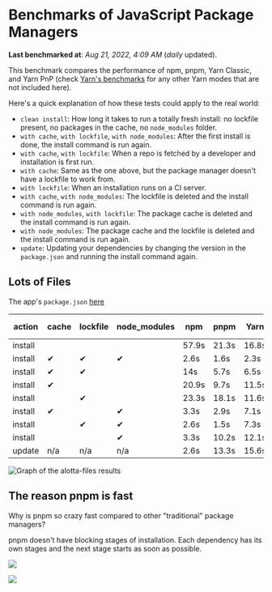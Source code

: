 # Benchmarks of JavaScript Package Managers

**Last benchmarked at**: _Aug 21, 2022, 4:09 AM_ (_daily_ updated).

This benchmark compares the performance of npm, pnpm, Yarn Classic, and Yarn PnP (check [Yarn's benchmarks](https://yarnpkg.com/benchmarks) for any other Yarn modes that are not included here).

Here's a quick explanation of how these tests could apply to the real world:

- `clean install`: How long it takes to run a totally fresh install: no lockfile present, no packages in the cache, no `node_modules` folder.
- `with cache`, `with lockfile`, `with node_modules`: After the first install is done, the install command is run again.
- `with cache`, `with lockfile`: When a repo is fetched by a developer and installation is first run.
- `with cache`: Same as the one above, but the package manager doesn't have a lockfile to work from.
- `with lockfile`: When an installation runs on a CI server.
- `with cache`, `with node_modules`: The lockfile is deleted and the install command is run again.
- `with node_modules`, `with lockfile`: The package cache is deleted and the install command is run again.
- `with node_modules`: The package cache and the lockfile is deleted and the install command is run again.
- `update`: Updating your dependencies by changing the version in the `package.json` and running the install command again.

## Lots of Files

The app's `package.json` [here](https://github.com/pnpm/pnpm.github.io/blob/main/benchmarks/fixtures/alotta-files/package.json)

| action  | cache | lockfile | node_modules| npm | pnpm | Yarn | Yarn PnP |
| ---     | ---   | ---      | ---         | --- | ---  | ---  | ---      |
| install |       |          |             | 57.9s | 21.3s | 16.8s | 25.5s |
| install | ✔     | ✔        | ✔           | 2.6s | 1.6s | 2.3s | n/a |
| install | ✔     | ✔        |             | 14s | 5.7s | 6.5s | 1.5s |
| install | ✔     |          |             | 20.9s | 9.7s | 11.5s | 6.3s |
| install |       | ✔        |             | 23.3s | 18.1s | 11.6s | 19.4s |
| install | ✔     |          | ✔           | 3.3s | 2.9s | 7.1s | n/a |
| install |       | ✔        | ✔           | 2.6s | 1.5s | 7.3s | n/a |
| install |       |          | ✔           | 3.3s | 10.2s | 12.1s | n/a |
| update  | n/a | n/a | n/a | 2.6s | 13.3s | 15.6s | 31.8s |

<img alt="Graph of the alotta-files results" src="/img/benchmarks/alotta-files.svg" />

## The reason pnpm is fast

Why is pnpm so crazy fast compared to other "traditional" package managers?

pnpm doesn't have blocking stages of installation. Each dependency has its own stages and the next stage starts as soon as possible.

![](/img/installation-stages-of-other-pms.png)

![](/img/installation-stages-of-pnpm.jpg)